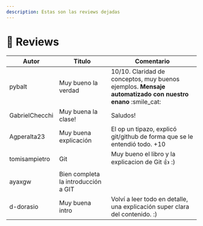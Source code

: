 ```yaml
---
description: Estas son las reviews dejadas
---
```


# 📝 Reviews

| Autor          | Titulo              | Comentario                                                                                                 |
| -------------- | ------------------- | ---------------------------------------------------------------------------------------------------------- |
| pybalt         | Muy bueno la verdad | 10/10. Claridad de conceptos, muy buenos ejemplos. **Mensaje automatizado con nuestro enano** :smile\_cat: |
| GabrielChecchi | Muy buena la clase! | Saludos!                                                                                                   |
|Agperalta23|Muy buena explicación|El op un tipazo, explicó git/github de forma que se le entendió todo. +10|
|tomisampietro|Git|Muy bueno el libro y la explicacion de Git 👍 :)|
|ayaxgw|Bien completa la introducción a GIT||
|d-dorasio|Muy buena intro|Volví a leer todo en detalle, una explicación super clara del contenido. :)|
